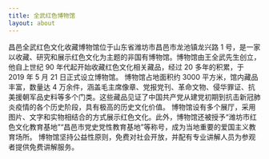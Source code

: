 ```yaml
---
title: 全武红色博物馆
layout: about
---
```


昌邑全武红色文化收藏博物馆位于山东省潍坊市昌邑市龙池镇龙兴路 1 号，是一家以收藏、研究和展示红色文化为主题的非国有博物馆。博物馆由王全武先生创立，他自上世纪 90 年代起开始收藏红色文化相关藏品，经过 20 多年的积累，于 2019 年 5 月 21 日正式设立博物馆。
博物馆占地面积约 3000 平方米，馆内藏品丰富，数量达 4 万余件，涵盖毛主席像章、党报党刊、革命文物、侵华罪证、抗美援朝军品史料等多个门类。这些藏品见证了中国共产党从建党初期到抗击新冠肺炎疫情的各个历史阶段，具有极高的历史文化价值。
博物馆设有多个展厅，采用图片、文字和实物相结合的方式展示红色文化。此外，博物馆还被授予“潍坊市红色文化教育基地”“昌邑市党史党性教育基地”等称号，成为当地重要的爱国主义教育场所。
博物馆坚持公益性原则，免费对社会开放，并配有专业讲解人员为参观者提供免费讲解服务。
